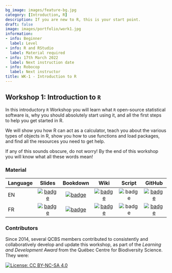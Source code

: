 ```yaml
---
bg_image: images/feature-bg.jpg
category: [Introduction, R]
description: If you are new to R, this is your start point.
draft: false
image: images/portfolio/work1.jpg
information:
- info: Beginner
  label: Level
- info: R and RStudio
  label: Material required
- info: 17th March 2022
  label: Next instruction date
- info: Robocop
  label: Next instructor
title: WK-1 - Introduction to R
---
```


## Workshop 1: Introduction to `R`

In this introductory `R` Workshop you will learn what `R` open-source statistical software is, why you should absolutely start using it, and all the first steps to help you get started in R. 

We will show you how R can act as a calculator, teach you about the various types of objects in R, show you how to use functions and load packages, and find all the resources you need to get help. 

If any of this sounds obscure, do not worry! By the end of this workshop you will know what all these words mean!

### Material
Language | Slides | Bookdown | Wiki | Script | GitHub 
:--------|:-------:|:-----:|:-----:|:------: |:-------:
EN | [![badge](https://img.shields.io/static/v1?style=flat-square&label=slides&message=01&color=red&logo=html5)](https://qcbsrworkshops.github.io/workshop01/pres-en/workshop01-pres-en.html) | [![badge](https://img.shields.io/static/v1?style=flat-square&label=book&message=01&logo=github)](https://qcbsrworkshops.github.io/workshop01/book-en/index.html) | [![badge](https://img.shields.io/static/v1?style=flat-square&label=wiki&message=01&logo=wikipedia)](https://wiki.qcbs.ca/r_workshop1) | ![badge](https://img.shields.io/static/v1?style=flat-square&label=script&message=01&color=2a50b8&logo=r) | [![badge](https://img.shields.io/static/v1?style=flat-square&label=repo&message=dev&color=6f42c1&logo=github)](https://github.com/QCBSRworkshops/workshop01) 
FR | [![badge](https://img.shields.io/static/v1?style=flat-square&label=diapos&message=01&color=red&logo=html5)](https://qcbsrworkshops.github.io/workshop01/pres-fr/workshop01-pres-fr.html) | [![badge](https://img.shields.io/static/v1?style=flat-square&label=livre&message=01&logo=github)](https://qcbsrworkshops.github.io/workshop01/book-fr/index.html) | [![badge](https://img.shields.io/static/v1?style=flat-square&label=wiki&message=01&logo=wikipedia)](https://wiki.qcbs.ca/r_atelier1) | ![badge](https://img.shields.io/static/v1?style=flat-square&label=script&message=01&color=2a50b8&logo=r) | [![badge](https://img.shields.io/static/v1?style=flat-square&label=repo&message=dev&color=6f42c1&logo=github)](https://github.com/QCBSRworkshops/workshop01)

### Contributors 

Since 2014, several QCBS members contributed to consistently and collaboratively develop and update this workshop, as part of the *Learning and Development Award* from the Québec Centre for Biodiversity Science. They were:

[![License: CC BY-NC-SA 4.0](https://img.shields.io/badge/License-CC%20BY--NC--SA%204.0-lightgrey.svg)](https://creativecommons.org/licenses/by-nc-sa/4.0/)

